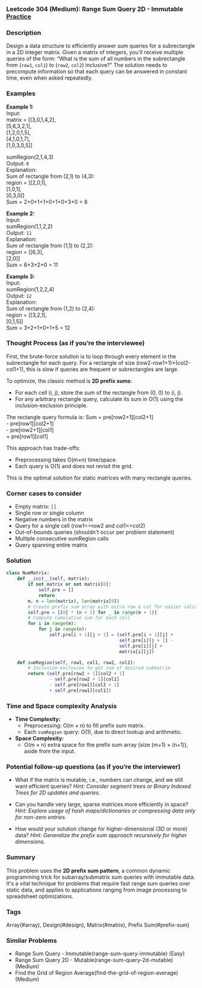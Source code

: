 ### Leetcode 304 (Medium): Range Sum Query 2D - Immutable [Practice](https://leetcode.com/problems/range-sum-query-2d-immutable)

### Description  
Design a data structure to efficiently answer sum queries for a subrectangle in a 2D integer matrix. Given a matrix of integers, you'll receive multiple queries of the form: “What is the sum of all numbers in the subrectangle from (`row1`, `col1`) to (`row2`, `col2`) inclusive?” The solution needs to precompute information so that each query can be answered in constant time, even when asked repeatedly.

### Examples  

**Example 1:**  
Input:  
matrix = [[3,0,1,4,2],  
          [5,6,3,2,1],  
          [1,2,0,1,5],  
          [4,1,0,1,7],  
          [1,0,3,0,5]]

sumRegion(2,1,4,3)  
Output: `8`  
Explanation:  
Sum of rectangle from (2,1) to (4,3):  
region = [[2,0,1],  
          [1,0,1],  
          [0,3,0]]  
Sum = 2+0+1+1+0+1+0+3+0 = 8

**Example 2:**  
Input:  
sumRegion(1,1,2,2)  
Output: `11`  
Explanation:  
Sum of rectangle from (1,1) to (2,2):  
region = [[6,3],  
          [2,0]]  
Sum = 6+3+2+0 = 11

**Example 3:**  
Input:  
sumRegion(1,2,2,4)  
Output: `12`  
Explanation:  
Sum of rectangle from (1,2) to (2,4):  
region = [[3,2,1],  
          [0,1,5]]  
Sum = 3+2+1+0+1+5 = 12

### Thought Process (as if you’re the interviewee)  
First, the brute-force solution is to loop through every element in the subrectangle for each query. For a rectangle of size (row2-row1+1)×(col2-col1+1), this is slow if queries are frequent or subrectangles are large.

To optimize, the classic method is **2D prefix sums**:
- For each cell (i, j), store the sum of the rectangle from (0, 0) to (i, j).
- For any arbitrary rectangle query, calculate its sum in O(1) using the inclusion-exclusion principle.

The rectangle query formula is:
Sum = pre[row2+1][col2+1]  
      - pre[row1][col2+1]  
      - pre[row2+1][col1]  
      + pre[row1][col1]

This approach has trade-offs:
- Preprocessing takes O(m×n) time/space.
- Each query is O(1) and does not revisit the grid.

This is the optimal solution for static matrices with many rectangle queries.

### Corner cases to consider  
- Empty matrix: `[]`
- Single row or single column
- Negative numbers in the matrix
- Query for a single cell (row1==row2 and col1==col2)
- Out-of-bounds queries (shouldn't occur per problem statement)
- Multiple consecutive sumRegion calls
- Query spanning entire matrix

### Solution

```python
class NumMatrix:
    def __init__(self, matrix):
        if not matrix or not matrix[0]:
            self.pre = []
            return
        m, n = len(matrix), len(matrix[0])
        # Create prefix sum array with extra row & col for easier calculations
        self.pre = [[0] * (n + 1) for _ in range(m + 1)]
        # Compute cumulative sum for each cell
        for i in range(m):
            for j in range(n):
                self.pre[i + 1][j + 1] = (self.pre[i + 1][j] +
                                          self.pre[i][j + 1] -
                                          self.pre[i][j] +
                                          matrix[i][j])

    def sumRegion(self, row1, col1, row2, col2):
        # Inclusion-exclusion to get sum of desired submatrix
        return (self.pre[row2 + 1][col2 + 1]
                - self.pre[row2 + 1][col1]
                - self.pre[row1][col2 + 1]
                + self.pre[row1][col1])
```

### Time and Space complexity Analysis  

- **Time Complexity:**
  - Preprocessing: O(m × n) to fill prefix sum matrix.
  - Each `sumRegion` query: O(1), due to direct lookup and arithmetic.
- **Space Complexity:**
  - O(m × n) extra space for the prefix sum array (size (m+1) × (n+1)), aside from the input.

### Potential follow-up questions (as if you’re the interviewer)  

- What if the matrix is mutable, i.e., numbers can change, and we still want efficient queries?
  *Hint: Consider segment trees or Binary Indexed Trees for 2D updates and queries.*

- Can you handle very large, sparse matrices more efficiently in space?
  *Hint: Explore usage of hash maps/dictionaries or compressing data only for non-zero entries.*

- How would your solution change for higher-dimensional (3D or more) data?
  *Hint: Generalize the prefix sum approach recursively for higher dimensions.*

### Summary
This problem uses the **2D prefix sum pattern**, a common dynamic programming trick for subarray/submatrix sum queries with immutable data. It's a vital technique for problems that require fast range sum queries over static data, and applies to applications ranging from image processing to spreadsheet optimizations.

### Tags
Array(#array), Design(#design), Matrix(#matrix), Prefix Sum(#prefix-sum)

### Similar Problems
- Range Sum Query - Immutable(range-sum-query-immutable) (Easy)
- Range Sum Query 2D - Mutable(range-sum-query-2d-mutable) (Medium)
- Find the Grid of Region Average(find-the-grid-of-region-average) (Medium)